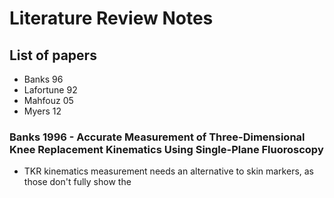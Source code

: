 # Literature Review Notes

## List of papers
- Banks 96
- Lafortune 92
- Mahfouz 05
- Myers 12


### Banks 1996 - Accurate Measurement of Three-Dimensional Knee Replacement Kinematics Using Single-Plane Fluoroscopy
- TKR kinematics measurement needs an alternative to skin markers, as those don't fully show the 